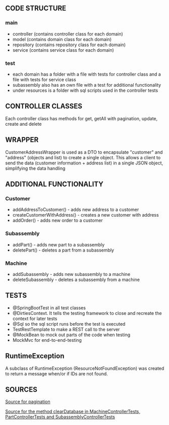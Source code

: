 ## CODE STRUCTURE
### main
* controller (contains controller class for each domain)
* model (contains domain class for each domain)
* repository (contains repository class for each domain)
* service (contains service class for each domain)


### test
* each domain has a folder with a file with tests for controller class and a file with tests for service class 
* subassembly also has an own file with a test for additional functionality
* under resources is a folder with sql scripts used in the controller tests


## CONTROLLER CLASSES
Each controller class has methods for get, getAll with pagination, update, create and delete


## WRAPPER
CustomerAddressWrapper is used as a DTO to encapsulate "customer" and "address" (objects and list) to create a single object. 
This allows a client to send the data (customer information + address list) in a single JSON object, simplifying the data handling


## ADDITIONAL FUNCTIONALITY
### Customer
* addAddressToCustomer() - adds new address to a customer
* createCustomerWithAddress() - creates a new customer with address
* addOrder() - adds new order to a customer
### Subassembly
* addPart() - adds new part to a subassembly
* deletePart() - deletes a part from a subassembly
### Machine
* addSubassembly - adds new subassembly to a machine
* deleteSubassembly - deletes a subassembly from a machine


## TESTS
* @SpringBootTest in all test classes
* @DirtiesContext. It tells the testing framework to close and recreate the context for later tests
* @Sql so the sql script runs before the test is executed
* TestRestTemplate to make a REST call to the server
* @MockBean to mock out parts of the code when testing
* MockMvc for end-to-end-testing


## RuntimeException
A subclass of RuntimeException (ResourceNotFoundException) was created to return a message when/or if IDs are not found.


## SOURCES
[Source for pagination](https://www.javaguides.net/2022/02/spring-data-jpa-pagination-and-sorting.html)

[Source for the method clearDatabase in MachineControllerTests, PartControllerTests and SubassemblyControllerTests](https://maciejwalkowiak.com/blog/spring-boot-flyway-clear-database-integration-tests/) 

